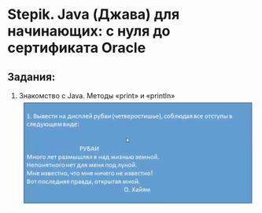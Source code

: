 # Stepik. Java (Джава) для начинающих: с нуля до сертификата Oracle
## Задания:
1. Знакомство с Java. Методы «print» и «println»
![Homework № 1](src/main/resources/Homework1/HW1.png)